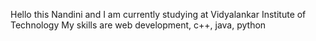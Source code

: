 Hello this Nandini and I am currently studying at Vidyalankar Institute of Technology
My skills are web development, c++, java, python
